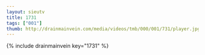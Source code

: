 ```yaml
--- 
layout: sieutv
title: 1731
tags: ["001"]
thumb: http://drainmainvein.com/media/videos/tmb/000/001/731/player.jpg
---
```

{% include drainmainvein key="1731" %} 
